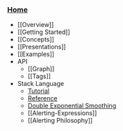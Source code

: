 ### [Home](Home)

* [[Overview]]
* [[Getting Started]]
* [[Concepts]]
* [[Presentations]]
* [[Examples]]
* API
  * [[Graph]]
  * [[Tags]]
* Stack Language
  * [Tutorial](Stack-Language)
  * [Reference](Stack-Language-Reference)
  * [Double Exponential Smoothing](DES)
  * [[Alerting-Expressions]]
  * [[Alerting Philosophy]]
